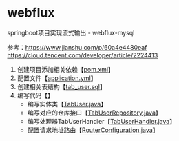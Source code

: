 # webflux
springboot项目实现流式输出 - webflux-mysql

参考：https://www.jianshu.com/p/60a4e4480eaf
https://cloud.tencent.com/developer/article/2224413


1. 创建项目添加相关依赖【[pom.xml](..%2F..%2F..%2F..%2F..%2F..%2F..%2Fpom.xml)】
2. 配置文件【[application.yml](..%2F..%2F..%2F..%2F..%2Fresources%2Fapplication.yml)】
3. 创建相关表结构【[tab_user.sql](tab_user.sql)】
4. 编写代码【[]()】
   - 编写实体类【[TabUser.java](TabUser.java)】
   - 编写对应的仓库接口【[TabUserRepository.java](TabUserRepository.java)】
   - 编写处理器TabUserHandler【[TabUserHandler.java](TabUserHandler.java)】
   - 配置请求地址路由【[RouterConfiguration.java](RouterConfiguration.java)】
